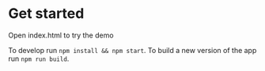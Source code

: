 # Get started
Open index.html to try the demo

To develop run `npm install && npm start`.
To build a new version of the app run `npm run build`.
